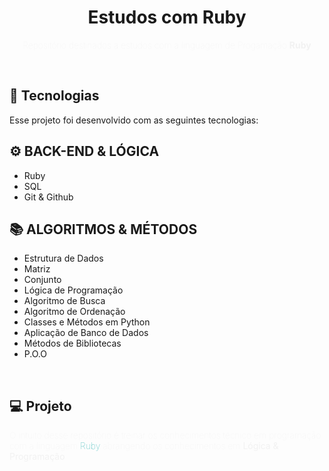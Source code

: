 <h1 align="center">Estudos com Ruby </h1>

<p align="center" style="font-weight: 100; color: #F2F2F2">Repositório destinados a estudos com a linguagem de Progamação <strong>Ruby</strong></p>

<br>

## 🚀 Tecnologias

Esse projeto foi desenvolvido com as seguintes tecnologias:

## ⚙ BACK-END & LÓGICA 
- Ruby
- SQL
- Git & Github

## 📚 ALGORITMOS & MÉTODOS
- Estrutura de Dados
- Matriz
- Conjunto 
- Lógica de Programação
- Algoritmo de Busca
- Algoritmo de Ordenação
- Classes e Métodos em Python
- Aplicação de Banco de Dados
- Métodos de Bibliotecas
- P.O.O

<br>

## 💻 Projeto

<p style="font-weight: 100; color: #F2F2F2">O intuito desse repositório é treinar os conhecimentos técnico em programação com a linguagem <strong style="font-weight: 100;"><span style="color: #1AA;">Ruby</span> abrangendo os conhecimentos em <strong style="font-weight: 400;">Lógica & Programação</strong></p>

